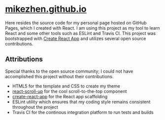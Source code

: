 # [mikezhen.github.io](https://mikezhen.github.io/)

Here resides the source code for my personal page hosted on GitHub Pages, which I created with React. I am using this project as my tool to learn React and some other tools such as ESLint and Travis CI. This project was bootstrapped with [Create React App](https://github.com/facebookincubator/create-react-app) and utilizes several open source contributions.

## Attributions
Special thanks to the open source community; I could not have accomplished this project without their contributions.
* HTML5 for the template and CSS to create my theme
* [react-scroll-up](https://github.com/milosjanda/react-scroll-up) for the cool scroll-to-the-top component
* [create-react-app](https://github.com/facebookincubator/create-react-app) for the React app scaffolding
* ESLint utility which ensures that my coding style remains consistent throughout the project
* Travis CI for the continous integration platform to run tests and builds
